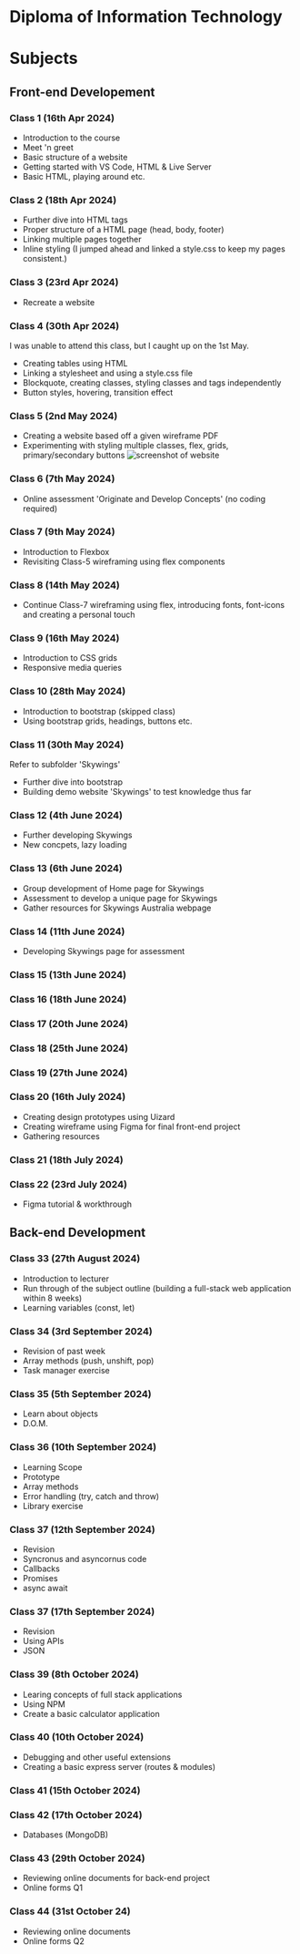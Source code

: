 # Diploma of Information Technology

# Subjects

## Front-end Developement

### Class 1 (16th Apr 2024)
- Introduction to the course
- Meet 'n greet
- Basic structure of a website
- Getting started with VS Code, HTML & Live Server
- Basic HTML, playing around etc.

### Class 2 (18th Apr 2024)
- Further dive into HTML tags
- Proper structure of a HTML page (head, body, footer)
- Linking multiple pages together
- Inline styling (I jumped ahead and linked a style.css to keep my pages consistent.)

### Class 3 (23rd Apr 2024)
- Recreate a website

### Class 4 (30th Apr 2024)
I was unable to attend this class, but I caught up on the 1st May.
- Creating tables using HTML
- Linking a stylesheet and using a style.css file
- Blockquote, creating classes, styling classes and tags independently
- Button styles, hovering, transition effect

### Class 5 (2nd May 2024)
- Creating a website based off a given wireframe PDF
- Experimenting with styling multiple classes, flex, grids, primary/secondary buttons
![screenshot of website](assets/class_5_screen.PNG)

### Class 6 (7th May 2024)
- Online assessment 'Originate and Develop Concepts' (no coding required)

### Class 7 (9th May 2024)
- Introduction to Flexbox
- Revisiting Class-5 wireframing using flex components

### Class 8 (14th May 2024)
- Continue Class-7 wireframing using flex, introducing fonts, font-icons and creating a personal touch

### Class 9 (16th May 2024)
- Introduction to CSS grids
- Responsive media queries

### Class 10 (28th May 2024)
- Introduction to bootstrap (skipped class)
- Using bootstrap grids, headings, buttons etc.

### Class 11 (30th May 2024)
Refer to subfolder 'Skywings'
- Further dive into bootstrap
- Building demo website 'Skywings' to test knowledge thus far

### Class 12 (4th June 2024)
- Further developing Skywings
- New concpets, lazy loading

### Class 13 (6th June 2024)
- Group development of Home page for Skywings
- Assessment to develop a unique page for Skywings
- Gather resources for Skywings Australia webpage

### Class 14 (11th June 2024)
- Developing Skywings page for assessment

### Class 15 (13th June 2024)

### Class 16 (18th June 2024)

### Class 17 (20th June 2024)

### Class 18 (25th June 2024)

### Class 19 (27th June 2024)

### Class 20 (16th July 2024)
- Creating design prototypes using Uizard
- Creating wireframe using Figma for final front-end project
- Gathering resources

### Class 21 (18th July 2024)

### Class 22 (23rd July 2024)
- Figma tutorial & workthrough

## Back-end Development

### Class 33 (27th August 2024)
- Introduction to lecturer
- Run through of the subject outline (building a full-stack web application within 8 weeks)
- Learning variables (const, let)

### Class 34 (3rd September 2024)
- Revision of past week
- Array methods (push, unshift, pop)
- Task manager exercise

### Class 35 (5th September 2024)
- Learn about objects
- D.O.M.

### Class 36 (10th September 2024)
- Learning Scope
- Prototype
- Array methods
- Error handling (try, catch and throw)
- Library exercise

### Class 37 (12th September 2024)
- Revision
- Syncronus and asyncornus code
- Callbacks
- Promises
- async await

### Class 37 (17th September 2024)
- Revision
- Using APIs
- JSON

### Class 39 (8th October 2024)
- Learing concepts of full stack applications
- Using NPM
- Create a basic calculator application

 ### Class 40 (10th October 2024)
 - Debugging and other useful extensions
 - Creating a basic express server (routes & modules)

 ### Class 41 (15th October 2024)
 

 ### Class 42 (17th October 2024)
 - Databases (MongoDB)

 ### Class 43 (29th October 2024)
 - Reviewing online documents for back-end project
 - Online forms Q1

 ### Class 44 (31st October 24)
 - Reviewing online documents
 - Online forms Q2